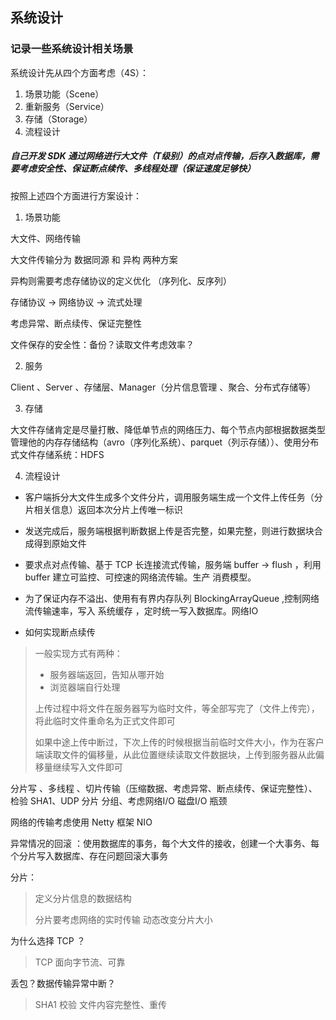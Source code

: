 ## 系统设计

### 记录一些系统设计相关场景

系统设计先从四个方面考虑（4S）：

1. 场景功能（Scene）
2. 重新服务（Service）
3. 存储（Storage）
4. 流程设计

##### 自己开发 SDK 通过网络进行大文件（T级别）的点对点传输，后存入数据库，需要考虑安全性、保证断点续传、多线程处理（保证速度足够快）

按照上述四个方面进行方案设计：

1. 场景功能

大文件、网络传输

大文件传输分为 数据同源 和 异构 两种方案

异构则需要考虑存储协议的定义优化 （序列化、反序列）

存储协议 -> 网络协议 -> 流式处理

考虑异常、断点续传、保证完整性

文件保存的安全性：备份？读取文件考虑效率？

2. 服务

Client 、Server 、存储层、Manager（分片信息管理 、聚合、分布式存储等）

3. 存储

大文件存储肯定是尽量打散、降低单节点的网络压力、每个节点内部根据数据类型管理他的内存存储结构（avro（序列化系统）、parquet（列示存储））、使用分布式文件存储系统：HDFS

4. 流程设计

* 客户端拆分大文件生成多个文件分片，调用服务端生成一个文件上传任务（分片相关信息）返回本次分片上传唯一标识
* 发送完成后，服务端根据判断数据上传是否完整，如果完整，则进行数据块合成得到原始文件

* 要求点对点传输、基于 TCP 长连接流式传输，服务端 buffer -> flush ，利用 buffer 建立可监控、可控速的网络流传输。生产 消费模型。

* 为了保证内存不溢出、使用有有界内存队列 BlockingArrayQueue ,控制网络流传输速率，写入 系统缓存 ，定时统一写入数据库。网络IO
* 如何实现断点续传

> 一般实现方式有两种：
>
> - 服务器端返回，告知从哪开始
> - 浏览器端自行处理
>
> 上传过程中将文件在服务器写为临时文件，等全部写完了（文件上传完），将此临时文件重命名为正式文件即可
>
> 如果中途上传中断过，下次上传的时候根据当前临时文件大小，作为在客户端读取文件的偏移量，从此位置继续读取文件数据块，上传到服务器从此偏移量继续写入文件即可

分片写 、多线程 、切片传输（压缩数据、考虑异常、断点续传、保证完整性）、检验 SHA1、UDP 分片 分组、考虑网络I/O 磁盘I/O 瓶颈

网络的传输考虑使用 Netty 框架 NIO

异常情况的回滚 ：使用数据库的事务，每个大文件的接收，创建一个大事务、每个分片写入数据库、存在问题回滚大事务

分片：

> 定义分片信息的数据结构
>
> 分片要考虑网络的实时传输 动态改变分片大小

为什么选择 TCP ？

> TCP 面向字节流、可靠

丢包？数据传输异常中断？

> SHA1 校验 文件内容完整性、重传

